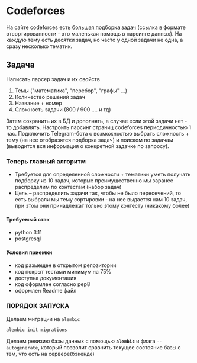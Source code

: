 # Codeforces
На сайте codeforces есть [большая подборка задач](https://codeforces.com/problemset?order=BY_SOLVED_DESC) (ссылка в формате отсортированности - это маленькая помощь в парсинге данных). На каждую тему есть десятки задач, но часто у одной задачи не одна, а сразу несколько тематик.

## Задача
Написать парсер задач и их свойств

1. Темы ("математика", "перебор", "графы" …)
2. Количество решений задач
3. Название + номер
4. Сложность задачи (800 / 900 …. и тд)

Затем сохранить их в БД и дополнять, в случае если этой задачи нет - то добавлять.
Настроить парсинг страниц codeforces периодичностью 1 час.
Подключить Telegram-бота с возможностью выбрать сложность + тему (на нее отобразятся подборка задач) и поиском по задачам (выводится вся информация о конкретной задачке по запросу).

### Теперь главный алгоритм
* Требуется для определенной сложности + тематики уметь получать подборку из 10 задач, которые преимущественно мы заранее распределим по контестам (набор задач)
* Цель – распределить задачи так, чтобы не было пересечений, то есть выбрали мы тему сортировки - на нее выдается нам 10 задач, при этом они принадлежат только этому контесту (никакому более)

#### Требуемый стэк
* python 3.11
* postgresql

#### Условия приемки
- код размещен в открытом репозитории
- код покрыт тестами минимум на 75%
- доступна документация
- код оформлен согласно pep8
- оформлен Readme файл


### ПОРЯДОК ЗАПУСКА
Делаем миграции на `alembic`
```python
alembic init migrations
```

Делаем ревизию базы данных с помощью **`alembic`** и флага `--autogenerate`, который позволит сравнить текущее состояние
базы с тем, что есть на сервере(бэкенде)